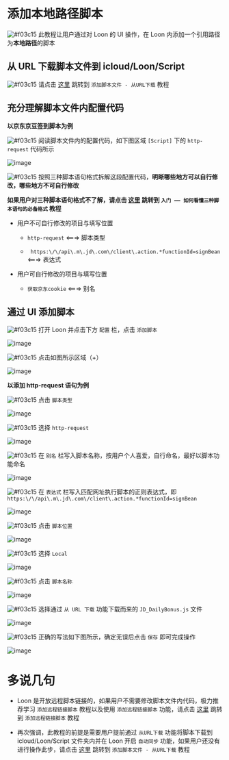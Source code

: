 # 添加本地路径脚本

![#f03c15](https://placehold.it/15/f03c15/000000?text=+) 此教程让用户通过对 Loon 的 UI 操作，在 Loon 内添加一个引用路径为**本地路径**的脚本

## 从 URL 下载脚本文件到 icloud/Loon/Script

![#f03c15](https://placehold.it/15/f03c15/000000?text=+) 请点击 [这里](https://github.com/chiupam/tutorial/blob/master/Loon/Plus/Download_From_URL.md) 跳转到 `添加脚本文件 - 从URL下载` 教程

## 充分理解脚本文件内配置代码

**以京东京豆签到脚本为例**

![#f03c15](https://placehold.it/15/f03c15/000000?text=+) 阅读脚本文件内的配置代码，如下图区域 `[Script]` 下的 `http-request` 代码所示

![image](https://raw.githubusercontent.com/chiupam/tutorial-image/master/Loon/Plus/JD-DailyBonus_http-request.jpg)

![#f03c15](https://placehold.it/15/f03c15/000000?text=+) 按照三种脚本语句格式拆解这段配置代码，**明晰哪些地方可以自行修改，哪些地方不可自行修改**

**如果用户对三种脚本语句格式不了解，请点击 [这里](https://github.com/chiupam/tutorial/blob/master/Loon/Plus/JaveScript_Format.md) 跳转到 `入门 —— 如何看懂三种脚本语句的必备格式` 教程**

- 用户不可自行修改的项目与填写位置

  - `http-request` <===> 脚本类型

  - ` https:\/\/api\.m\.jd\.com\/client\.action.*functionId=signBean` <===> 表达式

- 用户可自行修改的项目与填写位置

  - `获取京东cookie` <===> 别名

## 通过 UI 添加脚本

![#f03c15](https://placehold.it/15/f03c15/000000?text=+) 打开 Loon 并点击下方 `配置` 栏，点击 `添加脚本`

![image](https://raw.githubusercontent.com/chiupam/tutorial-image/master/Loon/Plus/Local_Script.jpg)

![#f03c15](https://placehold.it/15/f03c15/000000?text=+) 点击如图所示区域（+）

![image](https://raw.githubusercontent.com/chiupam/tutorial-image/master/Loon/Plus/Local_Script_1.jpg)

**以添加 http-request 语句为例**

![#f03c15](https://placehold.it/15/f03c15/000000?text=+) 点击 `脚本类型`

![image](https://raw.githubusercontent.com/chiupam/tutorial-image/master/Loon/Plus/Local_Script_2.jpg)

![#f03c15](https://placehold.it/15/f03c15/000000?text=+) 选择 `http-request`

![image](https://raw.githubusercontent.com/chiupam/tutorial-image/master/Loon/Plus/Local_Script_3.jpg)

![#f03c15](https://placehold.it/15/f03c15/000000?text=+) 在 `别名` 栏写入脚本名称，按用户个人喜爱，自行命名，最好以脚本功能命名

![image](https://raw.githubusercontent.com/chiupam/tutorial-image/master/Loon/Plus/Local_Script_4.jpg)

![#f03c15](https://placehold.it/15/f03c15/000000?text=+) 在 `表达式` 栏写入匹配网址执行脚本的正则表达式，即 ` https:\/\/api\.m\.jd\.com\/client\.action.*functionId=signBean`

![image](https://raw.githubusercontent.com/chiupam/tutorial-image/master/Loon/Plus/Local_Script_5.jpg)

![#f03c15](https://placehold.it/15/f03c15/000000?text=+) 点击 `脚本位置`

![image](https://raw.githubusercontent.com/chiupam/tutorial-image/master/Loon/Plus/Local_Script_6.jpg)

![#f03c15](https://placehold.it/15/f03c15/000000?text=+) 选择 `Local`

![image](https://raw.githubusercontent.com/chiupam/tutorial-image/master/Loon/Plus/Local_Script_7.jpg)

![#f03c15](https://placehold.it/15/f03c15/000000?text=+) 点击 `脚本名称`

![image](https://raw.githubusercontent.com/chiupam/tutorial-image/master/Loon/Plus/Local_Script_8.jpg)

![#f03c15](https://placehold.it/15/f03c15/000000?text=+) 选择通过 `从 URL 下载` 功能下载而来的 `JD_DailyBonus.js` 文件

![image](https://raw.githubusercontent.com/chiupam/tutorial-image/master/Loon/Plus/Local_Script_9.jpg)

![#f03c15](https://placehold.it/15/f03c15/000000?text=+) 正确的写法如下图所示，确定无误后点击 `保存` 即可完成操作

![image](https://raw.githubusercontent.com/chiupam/tutorial-image/master/Loon/Plus/Local_Script_10.jpg)

# 多说几句

- Loon 是开放远程脚本链接的，如果用户不需要修改脚本文件内代码，极力推荐学习 `添加远程链接脚本` 教程以及使用 `添加远程链接脚本` 功能，请点击 [这里](https://github.com/chiupam/tutorial/blob/master/Loon/Plus/Remote_JaveScript.md) 跳转到 `添加远程链接脚本` 教程

- 再次强调，此教程的前提是需要用户提前通过 `从URL下载` 功能将脚本下载到 icloud/Loon/Script 文件夹内并在 Loon 开启 `自动同步` 功能，如果用户还没有进行操作此步，请点击 [这里](https://github.com/chiupam/tutorial/blob/master/Loon/Plus/Download_From_URL.md) 跳转到 `添加脚本文件 - 从URL下载` 教程


